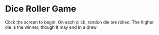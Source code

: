 # Dice Roller Game
Click the screen to begin.  On each click, randon die are rolled.  The higher die is the winner, though it may end in a draw